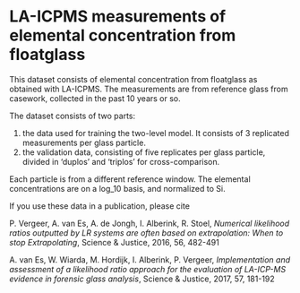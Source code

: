 # LA-ICPMS measurements of elemental concentration from floatglass

This dataset consists of elemental concentration from floatglass as obtained with LA-ICPMS.
The measurements are from reference glass from casework, collected in the past 10 years or so. 

The dataset consists of two parts: 	
1. the data used for training the two-level model. It consists of 3 replicated measurements per glass particle. 
2. the validation data, consisting of five replicates per glass particle, divided in ‘duplos’ and ‘triplos’ for cross-comparison. 

Each particle is from a different reference window. The elemental concentrations are on a log_10 basis, and normalized to Si.

If you use these data in a publication, please cite


P. Vergeer, A. van Es, A. de Jongh, I. Alberink, R. Stoel, *Numerical likelihood ratios outputted by LR systems are often based on extrapolation: When to stop
Extrapolating*, Science & Justice, 2016, 56, 482-491

A. van Es, W. Wiarda, M. Hordijk, I. Alberink, P. Vergeer, *Implementation and assessment of a likelihood ratio approach for the evaluation of LA-ICP-MS evidence
in forensic glass analysis*, Science & Justice, 2017, 57, 181-192
